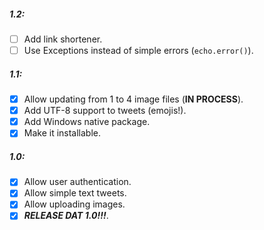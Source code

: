 ##### 1.2:

- [ ] Add link shortener.
- [ ] Use Exceptions instead of simple errors (`echo.error()`).

##### 1.1:

- [x] Allow updating from 1 to 4 image files (**IN PROCESS**).
- [x] Add UTF-8 support to tweets (emojis!).
- [x] Add Windows native package.
- [x] Make it installable.

##### 1.0:

- [x] Allow user authentication.
- [x] Allow simple text tweets.
- [x] Allow uploading images.
- [x] ***RELEASE DAT 1.0!!!***.
